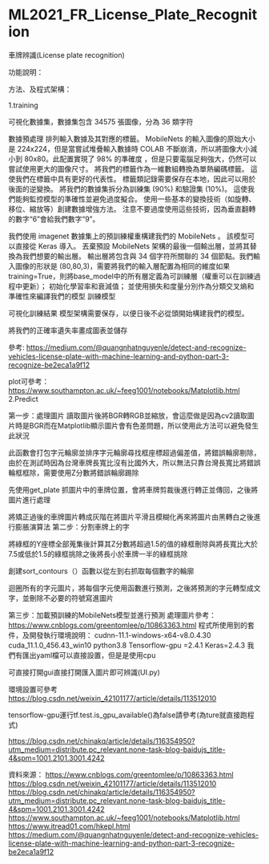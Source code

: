 # ML2021_FR_License_Plate_Recognition
車牌辨識(License plate recognition)

功能說明：
   
方法、及程式架構：

1.training
 
可視化數據集，數據集包含 34575 張圖像，分為 36 類字符 
 
數據預處理
排列輸入數據及其對應的標籤。 MobileNets 的輸入圖像的原始大小是 224x224，但是當嘗試堆疊輸入數據時 COLAB 不斷崩潰，所以將圖像大小減小到 80x80。此配置實現了 98% 的準確度 ，但是只要電腦足夠強大，仍然可以嘗試使用更大的圖像尺寸。
將我們的標籤作為一維數組轉換為單熱編碼標籤。 這使我們在標籤中具有更好的代表性。 標籤類記錄需要保存在本地，因此可以用於後面的逆變換。
將我們的數據集拆分為訓練集 (90%) 和驗證集 (10%)。 這使我們能夠監控模型的準確性並避免過度擬合。
使用一些基本的變換技術（如旋轉、移位、縮放等）創建數據增強方法。 注意不要過度使用這些技術，因為垂直翻轉的數字“6”會給我們數字“9”。
 
我們使用 imagenet 數據集上的預訓練權重構建我們的 MobileNets 。 該模型可以直接從 Keras 導入。
丟棄預設 MobileNets 架構的最後一個輸出層，並將其替換為我們想要的輸出層。 輸出層將包含與 34 個字符所關聯的 34 個節點。我們輸入圖像的形狀是 (80,80,3)，需要將我們的輸入層配置為相同的維度如果training=True，則將base_model中的所有層定義為可訓練層（權重可以在訓練過程中更新）； 初始化學習率和衰減值； 並使用損失和度量分別作為分類交叉熵和準確性來編譯我們的模型 
訓練模型
 
可視化訓練結果
模型架構需要保存，以便日後不必從頭開始構建我們的模型。 
 
將我們的正確率遺失率畫成圖表並儲存
 
參考: https://medium.com/@quangnhatnguyenle/detect-and-recognize-vehicles-license-plate-with-machine-learning-and-python-part-3-recognize-be2eca1a9f12
 
plot可參考：https://www.southampton.ac.uk/~feeg1001/notebooks/Matplotlib.html
2.Predict
 
第一步：處理圖片
讀取圖片後將BGR轉RGB並縮放，會這麼做是因為cv2讀取圖片時是BGR而在Matplotlib顯示圖片會有色差問題，所以使用此方法可以避免發生此狀況
 
此函數會打包字元輪廓並排序字元輪廓尋找框座標超過偏差值，將錯誤輪廓剔除，由於在測試時因為台灣車牌長寬比沒有比國外大，所以無法只靠台灣長寬比將錯誤輪框框除，需要使用Z分數將錯誤輪廓踢除 
 
先使用get_plate 抓圖片中的車牌位置，會將車牌剪裁後進行轉正並傳回，之後將圖片進行處理
 
將矯正過後的車牌圖片轉成灰階在將圖片平滑且模糊化再來將圖片由黑轉白之後進行膨脹演算法
第二步：分割車牌上的字
 
將綠框的Y座標全部蒐集後計算其Z分數將超過1.5的值的綠框刪除與將長寬比大於7.5或低於1.5的綠框挑除之後將長小於車牌一半的綠框挑除
 
創建sort_contours（）函數以從左到右抓取每個數字的輪廓
 
迴圈所有的字元圖片，將每個字元使用函數進行預測，之後將預測的字元轉型成文字，並刪除不必要的符號寫進圖片
 
第三步：加載預訓練的MobileNets模型並進行預測
處理圖片參考：https://www.cnblogs.com/greentomlee/p/10863363.html
程式所使用到的套件，及開發執行環境說明：
cudnn-11.1-windows-x64-v8.0.4.30
cuda_11.1.0_456.43_win10
python3.8
Tensorflow-gpu =2.4.1
Keras=2.4.3
我們有匯出yaml檔可以直接設置，但是是使用cpu

可直接打開gui直接打開匯入圖片即可辨識(UI.py)
 
環境設置可參考
https://blog.csdn.net/weixin_42101177/article/details/113512010

tensorflow-gpu運行tf.test.is_gpu_available()為false請參考(為ture就直接跑程式)

https://blog.csdn.net/chinakq/article/details/116354950?utm_medium=distribute.pc_relevant.none-task-blog-baidujs_title-4&spm=1001.2101.3001.4242
      
資料來源：
https://www.cnblogs.com/greentomlee/p/10863363.html
https://blog.csdn.net/weixin_42101177/article/details/113512010
https://blog.csdn.net/chinakq/article/details/116354950?utm_medium=distribute.pc_relevant.none-task-blog-baidujs_title-4&spm=1001.2101.3001.4242
https://www.southampton.ac.uk/~feeg1001/notebooks/Matplotlib.html
https://www.itread01.com/hkepl.html
https://medium.com/@quangnhatnguyenle/detect-and-recognize-vehicles-license-plate-with-machine-learning-and-python-part-3-recognize-be2eca1a9f12





